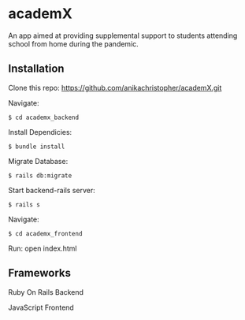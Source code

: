 # academX

An app aimed at providing supplemental support to students attending school from home during the pandemic.

## Installation  

Clone this repo:
https://github.com/anikachristopher/academX.git

Navigate:

    $ cd academx_backend

Install Dependicies:

    $ bundle install

Migrate Database:

    $ rails db:migrate 

Start backend-rails server:

    $ rails s 

Navigate:

    $ cd academx_frontend

Run: open index.html

## Frameworks

Ruby On Rails Backend

JavaScript Frontend 
